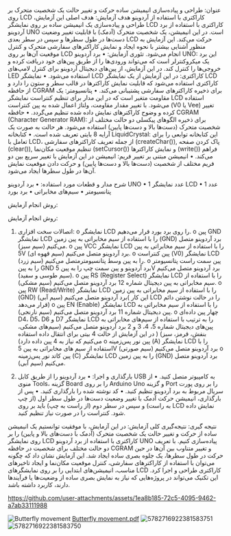 عنوان: 
طراحی و پیاده‌سازی انیمیشن ساده حرکت و تغییر حالت یک شخصیت متحرک بر روی LCD کاراکتری با استفاده از آردوینو
هدف آزمایش:
هدف اصلی این آزمایش، طراحی و پیاده‌سازی یک انیمیشن ساده بر روی نمایشگر LCD کاراکتری با استفاده از برد آردوینو UNO است. در این انیمیشن، یک شخصیت متحرک (آدمک) با قابلیت تغییر وضعیت دست‌ها در طول سطرها و سپس در سطر بعدی LCD حرکت می‌کند. این آزمایش به منظور آشنایی بیشتر با نحوه ایجاد و نمایش کاراکترهای سفارشی متحرک و کنترل موقعیت آن‌ها بر روی LCD انجام می‌شود.
تئوری آزمایش:
•	برد آردوینو UNO: این برد یک میکروکنترلر است که می‌تواند ورودی‌ها را از طریق پین‌های خود دریافت کرده و خروجی‌ها را کنترل کند. در این آزمایش، از پین‌های دیجیتال آردوینو برای کنترل لامپ‌های LED استفاده می‌شود.
•	نمایشگر LCD کاراکتری: در این آزمایش از یک نمایشگر LCD کاراکتری استفاده می‌شود که قابلیت نمایش کاراکترها در قالب سطر و ستون را دارد و از حافظه CGRAM برای ذخیره کاراکترهای سفارشی پشتیبانی می‌کند.
•	پتانسیومتر: یک مقاومت متغیر است که در این مدار برای تنظیم کنتراست نمایشگر LCD استفاده می‌شود. با تغییر مقدار مقاومت، ولتاژ اعمال شده به پین کنتراست (V0 یا Vee) تغییر کرده و وضوح کاراکترهای نمایش داده شده تنظیم می‌گردد.
•	حافظه CGRAM (Character Generator RAM): برای ذخیره الگوهای پیکسلی دو حالت مختلف از شخصیت متحرک (دست‌ها بالا و دست‌ها پایین) استفاده می‌شود. هر حالت به صورت یک آرایه 8 بایتی تعریف شده است.
•	کتابخانه LiquidCrystal: این کتابخانه توابعی را برای تعامل با LCD، از جمله تعریف کاراکترهای سفارشی (createChar()), پاک کردن صفحه (clear()), تنظیم موقعیت مکان‌نما (setCursor()) و نمایش کاراکترها (write()) فراهم می‌کند.
•	انیمیشن مبتنی بر تغییر فریم: انیمیشن در این آزمایش با تغییر سریع بین دو فریم مختلف از شخصیت (دست‌ها بالا و دست‌ها پایین) و حرکت دادن موقعیت نمایش آن‌ها در طول سطرها ایجاد می‌شود.


شرح مدار و قطعات مورد استفاده:
•	برد آردوینو UNO
•	1 عدد نمایشگر LCD 
•	1  عدد پتانسیومتر 
•	سیم‌های مخابراتی
•	برد بورد

روش انجام آزمایش:

روش انجام آزمایش:
1.	اتصالات سخت افزاری:
o	نمایشگر LCD را روی برد بورد قرار می‌دهیم.
o	پین GND نمایشگر LCD را با استفاده از سیم مخابراتی به پین زمین (GND) برد آردوینو متصل می‌کنیم (سیم سبز).
o	پین VCC نمایشگر LCD را با استفاده از سیم مخابراتی به پین 5V برد آردوینو متصل می‌کنیم (سیم قهوه ای).
o	پین کنتراست (V0) نمایشگر LCD را به پین وسط پتانسیومترمتصل می‌کنیم (سیم زرد).
o	پین سمت راست پتانسیومتر را به پین GND برد آردوینو و پین سمت چپ را به پین 5V برد آردوینو متصل می‌کنیم (سیم طوسی و سفید).
o	پین RS (Register Select) نمایشگر LCD را با استفاده از سیم مخابراتی به پین دیجیتال شماره 12 برد آردوینو متصل می‌کنیم (سیم مشکی).
o	پین RW (Read/Write) نمایشگر LCD را با استفاده از سیم مخابراتی به پین زمین (GND) برد آردوینو متصل می‌کنیم (سیم آبی)( این کار LCD را در حالت نوشتن دائم قرار می‌دهد)
o	پین EN (Enable) نمایشگر LCD را با استفاده از سیم مخابراتی به پین دیجیتال شماره 11 برد آردوینو متصل می‌کنیم (سیم نارنجی).
o	چهار پین داده‌ای D4، D5، D6 و D7 نمایشگر LCD را به ترتیب با استفاده از سیم‌های مخابراتی به پین‌های دیجیتال شماره 5، 4، 3 و 2 برد آردوینو متصل می‌کنیم (سیم‌های مشکی، بنفش، قرمز، سبز) ( در این آزمایش از حالت 4 بیتی برای انتقال داده استفاده می‌کنیم که نیاز به 4 پین داده دارد)
o	پین نور پس‌زمینه (A) نمایشگر LCD را با استفاده از سیم های مخابراتی به پین 5V برد آردوینو متصل می‌کنیم (سیم صورتی)
o	پین کاتد نور پس‌زمینه (C) نمایشگر LCD را به پین زمین (GND) برد آردوینو متصل می‌کنیم (سیم آبی).


3.  بارگذاری و اجرا:
•	برد آردوینو را از طریق کابل USB به کامپیوتر متصل کنید.
•	از منوی Tools، گزینه Board را بر روی Arduino Uno و گزینه Port را بر روی پورت سریال مربوط به برد آردوینو تنظیم کنید.
•	کد نوشته شده را بارگذاری کنید.
•	پس از بارگذاری، انیمیشن حرکت آدمک با تغییر وضعیت دست‌ها در طول سطر اول (از چپ به راست) و سپس در سطر دوم (از راست به چپ) باید بر روی LCD نمایش داده شود. کنتراست را در صورت نیاز تنظیم کنید.

نتیجه گیری:
نتیجه‌گیری کلی آزمایش: در این آزمایش، با موفقیت توانستیم یک انیمیشن ساده از حرکت و تغییر حالت یک شخصیت متحرک (آدمک با دست‌های بالا و پایین) را بر روی نمایشگر LCD کاراکتری با استفاده از برد آردوینو UNO پیاده‌سازی کنیم. با تعریف دو حالت مختلف برای شخصیت در حافظه CGRAM و تغییر متناوب بین آن‌ها در حین حرکت در طول سطرها، یک جلوه بصری ساده ایجاد شد. این آزمایش نشان داد که چگونه می‌توان با استفاده از کاراکترهای سفارشی، کنترل موقعیت مکان‌نما و ایجاد تاخیرهای مناسب، انیمیشن‌های ابتدایی را بر روی نمایشگرهای LCD کاراکتری طراحی و اجرا کرد. این تکنیک می‌تواند در پروژه‌هایی که نیاز به نمایش بصری ساده از وضعیت‌ها یا فرآیندها دارند، کاربرد داشته باشد.




https://github.com/user-attachments/assets/1ea8b185-72c5-4095-9462-a7ab33111988

![Butterfly movement](https://github.com/user-attachments/assets/4702dcf2-132a-4377-9989-d6d6b32df3b2)
[Butterfly movement.pdf](https://github.com/user-attachments/files/19857557/Butterfly.movement.pdf)
![5782716922381583751](https://github.com/user-attachments/assets/814f8546-2892-462c-b4eb-6d12dfef5f02)
![5782716922381583750](https://github.com/user-attachments/assets/29ccd9fa-f970-4b11-b174-aec718687596)
